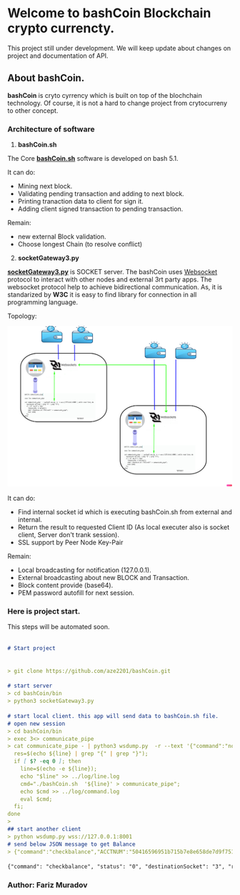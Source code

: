 # Welcome to bashCoin Blockchain crypto currencty.
This project still under development. We will keep update about changes on project and documentation of API.


## About bashCoin.

**bashCoin** is cryto cyrrency which is built on top of the blochchain technology. Of course, it is not a hard to change project from crytocurreny to other concept. 


### Architecture of software

1. **bashCoin.sh**

The Core [**bashCoin.sh**](https://github.com/aze2201/bashCoin/blob/main/bin/bashCoin.sh)  software is developed on bash 5.1. 

It can do:
- Mining next block.
- Validating pending transaction and adding to next block.
- Printing tranaction data to client for sign it.
- Adding client signed transaction to pending transaction.

Remain:
- new external Block validation.
- Choose longest Chain (to resolve conflict)


2. **socketGateway3.py**
 
[**socketGateway3.py**](https://github.com/aze2201/bashCoin/blob/main/bin/socketGateway3.py) is SOCKET server.
The bashCoin uses [Websocket](https://en.wikipedia.org/wiki/WebSocket) protocol to interact with other nodes and external 3rt party apps. The websocket protocol help to achieve bidirectional communication. As, it is standarized by **W3C** it is easy to find library for connection in all programming language.

Topology:

![Alt text](https://github.com/aze2201/bashCoin/blob/main/data/TopologyBashCoin_v1.png?raw=true)


It can do:
- Find internal socket id which is executing bashCoin.sh from external and internal.
- Return the result to requested Client ID (As local executer also is socket client, Server don't trank session).
- SSL support by Peer Node Key-Pair

Remain:
- Local broadcasting for notification (127.0.0.1).
- External broadcasting about new BLOCK and Transaction.
- Block content provide (base64).
- PEM password autofill for next session.


### Here is project start. 

This steps will be automated soon. 


```markdown

# Start project


> git clone https://github.com/aze2201/bashCoin.git

# start server
> cd bashCoin/bin
> python3 socketGateway3.py

# start local client. this app will send data to bashCoin.sh file.
# open new session
> cd bashCoin/bin
> exec 3<> communicate_pipe
> cat communicate_pipe - | python3 wsdump.py  -r --text '{"command":"nothing","appType":"nothing","destinationSocketBashCoin":"yes"}' ws://127.0.0.1:8001 | while read line; do   
  res=$(echo ${line} | grep "{" | grep "}");  
  if [ $? -eq 0 ]; then     
    line=$(echo -e ${line});
    echo "$line" >> ../log/line.log
    cmd="./bashCoin.sh  '${line}' > communicate_pipe"; 
    echo $cmd >> ../log/command.log   
    eval $cmd;
  fi; 
done
> 
## start another client
> python wsdump.py wss://127.0.0.1:8001
# send below JSON message to get Balance
> {"command":"checkbalance","ACCTNUM":"50416596951b715b7e8e658de7d9f751fb8b97ce4edf0891f269f64c8fa8e034"}

{"command": "checkbalance", "status": "0", "destinationSocket": "3", "result": {"publicKeyHASH256": "50416596951b715b7e8e658de7d9f751fb8b97ce4edf0891f269f64c8fa8e034", "balance": "46"}}

```



### Author: Fariz Muradov
